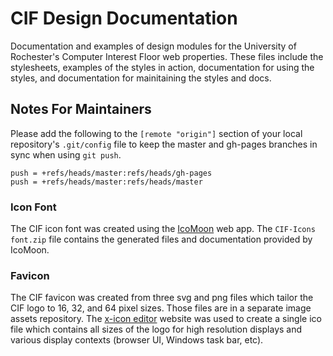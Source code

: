 # CIF Design Documentation

Documentation and examples of design modules for the University of Rochester's Computer Interest Floor web properties. These files include the stylesheets, examples of the styles in action, documentation for using the styles, and documentation for mainitaining the styles and docs.

## Notes For Maintainers

Please add the following to the `[remote "origin"]` section of your local repository's `.git/config` file to keep the master and gh-pages branches in sync when using `git push`.

	push = +refs/heads/master:refs/heads/gh-pages
	push = +refs/heads/master:refs/heads/master

### Icon Font

The CIF icon font was created using the [IcoMoon](http://icomoon.io) web app. The `CIF-Icons font.zip` file contains the generated files and documentation provided by IcoMoon.

### Favicon

The CIF favicon was created from three svg and png files which tailor the CIF logo to 16, 32, and 64 pixel sizes. Those files are in a separate image assets repository. The [x-icon editor](http://www.xiconeditor.com) website was used to create a single ico file which contains all sizes of the logo for high resolution displays and various display contexts (browser UI, Windows task bar, etc).
